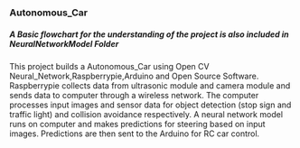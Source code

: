 ### Autonomous_Car
##### A Basic flowchart for the understanding of the project is also included in NeuralNetworkModel Folder
This project builds a Autonomous_Car using Open CV Neural_Network,Raspberrypie,Arduino and Open Source Software.
Raspberrypie collects data from ultrasonic module and camera module and sends data to computer through a wireless network.
The computer processes input images and sensor data for object detection (stop sign and traffic light) and collision avoidance respectively. 
A neural network model runs on computer and makes predictions for steering based on input images.
Predictions are then sent to the Arduino for RC car control. 

